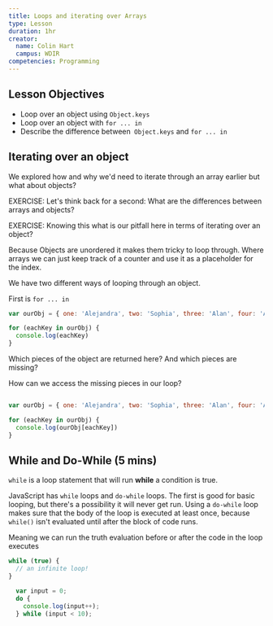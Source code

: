 ```yaml
---
title: Loops and iterating over Arrays
type: Lesson
duration: 1hr
creator:
  name: Colin Hart
  campus: WDIR
competencies: Programming
---
```


## Lesson Objectives

  - Loop over an object using `Object.keys`
  - Loop over an object with `for ... in `
  - Describe the difference between` Object.keys` and `for ... in`

## Iterating over an object

We explored how and why we'd need to iterate through an array earlier but what about objects?

EXERCISE: Let's think back for a second: What are the differences between arrays and objects?

EXERCISE: Knowing this what is our pitfall here in terms of iterating over an object?

Because Objects are unordered it makes them tricky to loop through. Where arrays we can just keep track of a counter and use it as a placeholder for the index.

We have two different ways of looping through an object.

First is `for ... in`

```javascript
var ourObj = { one: 'Alejandra', two: 'Sophia', three: 'Alan', four: 'Audrey', five: 'David' }

for (eachKey in ourObj) {
  console.log(eachKey)
}

```

Which pieces of the object are returned here? And which pieces are missing?

How can we access the missing pieces in our loop?



```javascript

var ourObj = { one: 'Alejandra', two: 'Sophia', three: 'Alan', four: 'Audrey', five: 'David' }

for (eachKey in ourObj) {
  console.log(ourObj[eachKey])
}

```

## While and Do-While (5 mins)

`while` is a loop statement that will run **while** a condition is true.

JavaScript has `while` loops and `do-while` loops. The first is good for basic looping, but there's a possibility it will never get run. Using a `do-while` loop makes sure that the body of the loop is executed at least once, because `while()` isn't evaluated until after the block of code runs.

Meaning we can run the truth evaluation before or after the code in the loop executes

```javascript
while (true) {
  // an infinite loop!
}
```

```javascript
  var input = 0;
  do {
    console.log(input++);
  } while (input < 10);
```

